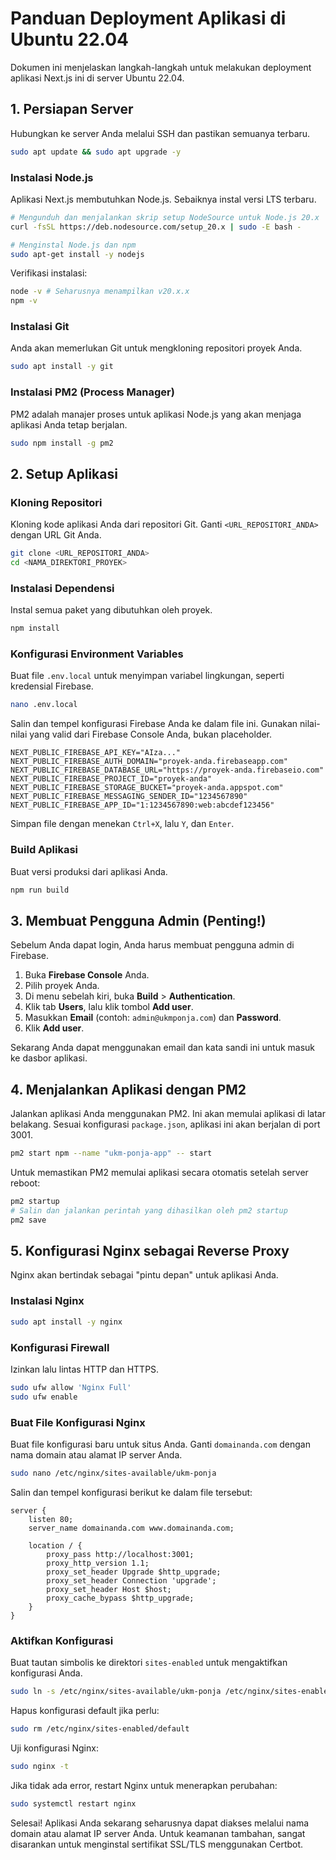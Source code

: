 
# Panduan Deployment Aplikasi di Ubuntu 22.04

Dokumen ini menjelaskan langkah-langkah untuk melakukan deployment aplikasi Next.js ini di server Ubuntu 22.04.

## 1. Persiapan Server

Hubungkan ke server Anda melalui SSH dan pastikan semuanya terbaru.

```bash
sudo apt update && sudo apt upgrade -y
```

### Instalasi Node.js

Aplikasi Next.js membutuhkan Node.js. Sebaiknya instal versi LTS terbaru.

```bash
# Mengunduh dan menjalankan skrip setup NodeSource untuk Node.js 20.x
curl -fsSL https://deb.nodesource.com/setup_20.x | sudo -E bash -

# Menginstal Node.js dan npm
sudo apt-get install -y nodejs
```

Verifikasi instalasi:
```bash
node -v # Seharusnya menampilkan v20.x.x
npm -v
```

### Instalasi Git

Anda akan memerlukan Git untuk mengkloning repositori proyek Anda.

```bash
sudo apt install -y git
```

### Instalasi PM2 (Process Manager)

PM2 adalah manajer proses untuk aplikasi Node.js yang akan menjaga aplikasi Anda tetap berjalan.

```bash
sudo npm install -g pm2
```

## 2. Setup Aplikasi

### Kloning Repositori

Kloning kode aplikasi Anda dari repositori Git. Ganti `<URL_REPOSITORI_ANDA>` dengan URL Git Anda.

```bash
git clone <URL_REPOSITORI_ANDA>
cd <NAMA_DIREKTORI_PROYEK>
```

### Instalasi Dependensi

Instal semua paket yang dibutuhkan oleh proyek.

```bash
npm install
```

### Konfigurasi Environment Variables

Buat file `.env.local` untuk menyimpan variabel lingkungan, seperti kredensial Firebase.

```bash
nano .env.local
```

Salin dan tempel konfigurasi Firebase Anda ke dalam file ini. Gunakan nilai-nilai yang valid dari Firebase Console Anda, bukan placeholder.

```
NEXT_PUBLIC_FIREBASE_API_KEY="AIza..."
NEXT_PUBLIC_FIREBASE_AUTH_DOMAIN="proyek-anda.firebaseapp.com"
NEXT_PUBLIC_FIREBASE_DATABASE_URL="https://proyek-anda.firebaseio.com"
NEXT_PUBLIC_FIREBASE_PROJECT_ID="proyek-anda"
NEXT_PUBLIC_FIREBASE_STORAGE_BUCKET="proyek-anda.appspot.com"
NEXT_PUBLIC_FIREBASE_MESSAGING_SENDER_ID="1234567890"
NEXT_PUBLIC_FIREBASE_APP_ID="1:1234567890:web:abcdef123456"
```

Simpan file dengan menekan `Ctrl+X`, lalu `Y`, dan `Enter`.

### Build Aplikasi

Buat versi produksi dari aplikasi Anda.

```bash
npm run build
```

## 3. Membuat Pengguna Admin (Penting!)

Sebelum Anda dapat login, Anda harus membuat pengguna admin di Firebase.

1.  Buka **Firebase Console** Anda.
2.  Pilih proyek Anda.
3.  Di menu sebelah kiri, buka **Build** > **Authentication**.
4.  Klik tab **Users**, lalu klik tombol **Add user**.
5.  Masukkan **Email** (contoh: `admin@ukmponja.com`) dan **Password**.
6.  Klik **Add user**.

Sekarang Anda dapat menggunakan email dan kata sandi ini untuk masuk ke dasbor aplikasi.

## 4. Menjalankan Aplikasi dengan PM2

Jalankan aplikasi Anda menggunakan PM2. Ini akan memulai aplikasi di latar belakang. Sesuai konfigurasi `package.json`, aplikasi ini akan berjalan di port 3001.

```bash
pm2 start npm --name "ukm-ponja-app" -- start
```

Untuk memastikan PM2 memulai aplikasi secara otomatis setelah server reboot:

```bash
pm2 startup
# Salin dan jalankan perintah yang dihasilkan oleh pm2 startup
pm2 save
```

## 5. Konfigurasi Nginx sebagai Reverse Proxy

Nginx akan bertindak sebagai "pintu depan" untuk aplikasi Anda.

### Instalasi Nginx

```bash
sudo apt install -y nginx
```

### Konfigurasi Firewall

Izinkan lalu lintas HTTP dan HTTPS.

```bash
sudo ufw allow 'Nginx Full'
sudo ufw enable
```

### Buat File Konfigurasi Nginx

Buat file konfigurasi baru untuk situs Anda. Ganti `domainanda.com` dengan nama domain atau alamat IP server Anda.

```bash
sudo nano /etc/nginx/sites-available/ukm-ponja
```

Salin dan tempel konfigurasi berikut ke dalam file tersebut:

```nginx
server {
    listen 80;
    server_name domainanda.com www.domainanda.com;

    location / {
        proxy_pass http://localhost:3001;
        proxy_http_version 1.1;
        proxy_set_header Upgrade $http_upgrade;
        proxy_set_header Connection 'upgrade';
        proxy_set_header Host $host;
        proxy_cache_bypass $http_upgrade;
    }
}
```

### Aktifkan Konfigurasi

Buat tautan simbolis ke direktori `sites-enabled` untuk mengaktifkan konfigurasi Anda.

```bash
sudo ln -s /etc/nginx/sites-available/ukm-ponja /etc/nginx/sites-enabled/
```

Hapus konfigurasi default jika perlu:
```bash
sudo rm /etc/nginx/sites-enabled/default
```

Uji konfigurasi Nginx:

```bash
sudo nginx -t
```

Jika tidak ada error, restart Nginx untuk menerapkan perubahan:

```bash
sudo systemctl restart nginx
```

Selesai! Aplikasi Anda sekarang seharusnya dapat diakses melalui nama domain atau alamat IP server Anda. Untuk keamanan tambahan, sangat disarankan untuk menginstal sertifikat SSL/TLS menggunakan Certbot.
